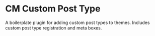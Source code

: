 # CM Custom Post Type
A boilerplate plugin for adding custom post types to themes. Includes custom post type registration and meta boxes.
